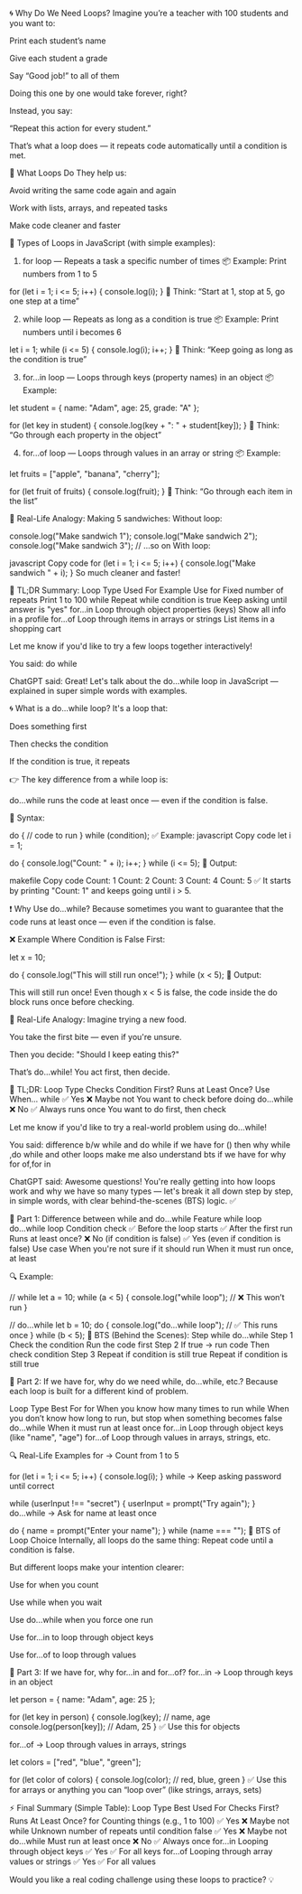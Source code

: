 🌀 Why Do We Need Loops?
Imagine you’re a teacher with 100 students and you want to:

Print each student’s name

Give each student a grade

Say “Good job!” to all of them

Doing this one by one would take forever, right?

Instead, you say:

“Repeat this action for every student.”

That’s what a loop does — it repeats code automatically until a condition is met.

🎯 What Loops Do
They help us:

Avoid writing the same code again and again

Work with lists, arrays, and repeated tasks

Make code cleaner and faster

🔁 Types of Loops in JavaScript (with simple examples):
1. for loop — Repeats a task a specific number of times
📦 Example: Print numbers from 1 to 5


for (let i = 1; i <= 5; i++) {
  console.log(i);
}
🧠 Think: “Start at 1, stop at 5, go one step at a time”

2. while loop — Repeats as long as a condition is true
📦 Example: Print numbers until i becomes 6


let i = 1;
while (i <= 5) {
  console.log(i);
  i++;
}
🧠 Think: “Keep going as long as the condition is true”

3. for...in loop — Loops through keys (property names) in an object
📦 Example:


let student = { name: "Adam", age: 25, grade: "A" };

for (let key in student) {
  console.log(key + ": " + student[key]);
}
🧠 Think: “Go through each property in the object”

4. for...of loop — Loops through values in an array or string
📦 Example:


let fruits = ["apple", "banana", "cherry"];

for (let fruit of fruits) {
  console.log(fruit);
}
🧠 Think: “Go through each item in the list”

🧍 Real-Life Analogy:
Making 5 sandwiches:
Without loop:


console.log("Make sandwich 1");
console.log("Make sandwich 2");
console.log("Make sandwich 3");
// ...so on
With loop:

javascript
Copy code
for (let i = 1; i <= 5; i++) {
  console.log("Make sandwich " + i);
}
So much cleaner and faster!

🔁 TL;DR Summary:
Loop Type	Used For	Example Use
for	Fixed number of repeats	Print 1 to 100
while	Repeat while condition is true	Keep asking until answer is "yes"
for...in	Loop through object properties (keys)	Show all info in a profile
for...of	Loop through items in arrays or strings	List items in a shopping cart

Let me know if you'd like to try a few loops together interactively!


You said:
do while


ChatGPT said:
Great! Let's talk about the do...while loop in JavaScript — explained in super simple words with examples.

🌀 What is a do...while loop?
It's a loop that:

Does something first

Then checks the condition

If the condition is true, it repeats

👉 The key difference from a while loop is:

do...while runs the code at least once — even if the condition is false.

🔧 Syntax:

do {
  // code to run
} while (condition);
✅ Example:
javascript
Copy code
let i = 1;

do {
  console.log("Count: " + i);
  i++;
} while (i <= 5);
🧾 Output:

makefile
Copy code
Count: 1
Count: 2
Count: 3
Count: 4
Count: 5
✅ It starts by printing "Count: 1" and keeps going until i > 5.

❗ Why Use do...while?
Because sometimes you want to guarantee that the code runs at least once — even if the condition is false.

❌ Example Where Condition is False First:

let x = 10;

do {
  console.log("This will still run once!");
} while (x < 5);
🧾 Output:


This will still run once!
Even though x < 5 is false, the code inside the do block runs once before checking.

🤹 Real-Life Analogy:
Imagine trying a new food.

You take the first bite — even if you're unsure.

Then you decide: "Should I keep eating this?"

That’s do...while! You act first, then decide.

🧠 TL;DR:
Loop Type	Checks Condition First?	Runs at Least Once?	Use When...
while	✅ Yes	❌ Maybe not	You want to check before doing
do...while	❌ No	✅ Always runs once	You want to do first, then check

Let me know if you'd like to try a real-world problem using do...while!


You said:
difference b/w while and do while
if we have for () then why while ,do while and other loops
make me also understand bts
if we have for why for of,for in

ChatGPT said:
Awesome questions! You're really getting into how loops work and why we have so many types — let's break it all down step by step, in simple words, with clear behind-the-scenes (BTS) logic. ✅

🔄 Part 1: Difference between while and do...while
Feature	while loop	do...while loop
Condition check	✅ Before the loop starts	✅ After the first run
Runs at least once?	❌ No (if condition is false)	✅ Yes (even if condition is false)
Use case	When you're not sure if it should run	When it must run once, at least

🔍 Example:

// while
let a = 10;
while (a < 5) {
  console.log("while loop");  // ❌ This won’t run
}

// do...while
let b = 10;
do {
  console.log("do...while loop"); // ✅ This runs once
} while (b < 5);
🧠 BTS (Behind the Scenes):
Step	while	do...while
Step 1	Check the condition	Run the code first
Step 2	If true → run code	Then check condition
Step 3	Repeat if condition is still true	Repeat if condition is still true

🔁 Part 2: If we have for, why do we need while, do...while, etc.?
Because each loop is built for a different kind of problem.

Loop Type	Best For
for	When you know how many times to run
while	When you don’t know how long to run, but stop when something becomes false
do...while	When it must run at least once
for...in	Loop through object keys (like "name", "age")
for...of	Loop through values in arrays, strings, etc.

🔍 Real-Life Examples
for → Count from 1 to 5

for (let i = 1; i <= 5; i++) {
  console.log(i);
}
while → Keep asking password until correct

while (userInput !== "secret") {
  userInput = prompt("Try again");
}
do...while → Ask for name at least once

do {
  name = prompt("Enter your name");
} while (name === "");
🧠 BTS of Loop Choice
Internally, all loops do the same thing:
Repeat code until a condition is false.

But different loops make your intention clearer:

Use for when you count

Use while when you wait

Use do...while when you force one run

Use for...in to loop through object keys

Use for...of to loop through values

🔄 Part 3: If we have for, why for...in and for...of?
for...in → Loop through keys in an object

let person = { name: "Adam", age: 25 };

for (let key in person) {
  console.log(key);         // name, age
  console.log(person[key]); // Adam, 25
}
✅ Use this for objects

for...of → Loop through values in arrays, strings

let colors = ["red", "blue", "green"];

for (let color of colors) {
  console.log(color); // red, blue, green
}
✅ Use this for arrays or anything you can “loop over” (like strings, arrays, sets)

⚡ Final Summary (Simple Table):
Loop Type	Best Used For	Checks First?	Runs At Least Once?
for	Counting things (e.g., 1 to 100)	✅ Yes	❌ Maybe not
while	Unknown number of repeats until condition false	✅ Yes	❌ Maybe not
do...while	Must run at least once	❌ No	✅ Always once
for...in	Looping through object keys	✅ Yes	✅ For all keys
for...of	Looping through array values or strings	✅ Yes	✅ For all values

Would you like a real coding challenge using these loops to practice? 💡